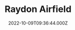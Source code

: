 ---
date: 2022-10-09T09:36:44.000Z
title: Raydon Airfield
latitude: 52.019026
longitude: 1.010771
category: checkin
---